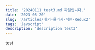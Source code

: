 ```yaml
---
title: '20240111_test3.md 파일입니다.'
date: '2023-05-20'
slug: '/articles/내가-몰라서-적는-Redux2'
tags: 'Javscript'
description: 'description test3'
---
```


test
